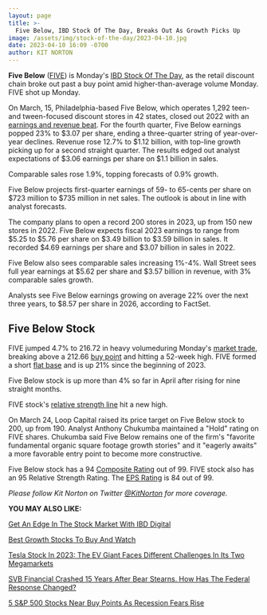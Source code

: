 ```yaml
---
layout: page
title: >-
  Five Below, IBD Stock Of The Day, Breaks Out As Growth Picks Up
image: /assets/img/stock-of-the-day/2023-04-10.jpg
date: 2023-04-10 16:09 -0700
author: KIT NORTON
---
```







**Five Below** ([FIVE](https://research.investors.com/quote.aspx?symbol=FIVE)) is Monday's [IBD Stock Of The Day](https://www.investors.com/category/research/ibd-stock-of-the-day/), as the retail discount chain broke out past a buy point amid higher-than-average volume Monday. FIVE shot up Monday.




On March, 15, Philadelphia-based Five Below, which operates 1,292 teen- and tween-focused discount stores in 42 states, closed out 2022 with an [earnings and revenue beat](https://www.investors.com/news/five-below-stock-pulls-back-ahead-of-earnings-dollar-general-on-deck/). For the fourth quarter, Five Below earnings popped 23% to $3.07 per share, ending a three-quarter string of year-over-year declines. Revenue rose 12.7% to $1.12 billion, with top-line growth picking up for a second straight quarter. The results edged out analyst expectations of $3.06 earnings per share on $1.1 billion in sales.


Comparable sales rose 1.9%, topping forecasts of 0.9% growth.


Five Below projects first-quarter earnings of 59- to 65-cents per share on $723 million to $735 million in net sales. The outlook is about in line with analyst forecasts.


The company plans to open a record 200 stores in 2023, up from 150 new stores in 2022. Five Below expects fiscal 2023 earnings to range from $5.25 to $5.76 per share on $3.49 billion to $3.59 billion in sales. It recorded $4.69 earnings per share and $3.07 billion in sales in 2022.


Five Below also sees comparable sales increasing 1%-4%. Wall Street sees full year earnings at $5.62 per share and $3.57 billion in revenue, with 3% comparable sales growth.


Analysts see Five Below earnings growing on average 22% over the next three years, to $8.57 per share in 2026, according to FactSet.


Five Below Stock
----------------


FIVE jumped 4.7% to 216.72 in heavy volumeduring Monday's [market trade](https://www.investors.com/market-trend/stock-market-today/stock-market-today-market-trends-best-stocks-buy-watch/), breaking above a 212.66 [buy point](https://www.investors.com/how-to-invest/investors-corner/apple-stock-set-up-proper-buy-point-before-big-rally/) and hitting a 52-week high. FIVE formed a short [flat base](https://www.investors.com/how-to-invest/investors-corner/what-is-a-flat-base-skechers-stock-skx/) and is up 21% since the beginning of 2023.


Five Below stock is up more than 4% so far in April after rising for nine straight months.



FIVE stock's [relative strength line](https://www.investors.com/how-to-invest/investors-corner/how-to-research-growth-stocks/) hit a new high.


On March 24, Loop Capital raised its price target on Five Below stock to 200, up from 190. Analyst Anthony Chukumba maintained a "Hold" rating on FIVE shares. Chukumba said Five Below remains one of the firm's "favorite fundamental organic square footage growth stories" and it "eagerly awaits" a more favorable entry point to become more constructive.


Five Below stock has a 94 [Composite Rating](https://www.investors.com/how-to-invest/investors-corner/stocks-to-buy-and-watch-ibd-composite-rating-top-growth-stocks/) out of 99. FIVE stock also has an 95 Relative Strength Rating. The [EPS Rating](https://www.investors.com/how-to-invest/investors-corner/eps-rating-is-key-to-picking-great-stocks/) is 84 out of 99.


*Please follow Kit Norton on Twitter [@KitNorton](https://twitter.com/KitNorton) for more coverage.*


**YOU MAY ALSO LIKE:**


[Get An Edge In The Stock Market With IBD Digital](https://get.investors.com/ibd/?src=APA1BQ)


[Best Growth Stocks To Buy And Watch](https://www.investors.com/research/best-growth-stocks-buy-watch-ibd-stock-lists/)


[Tesla Stock In 2023: The EV Giant Faces Different Challenges In Its Two Megamarkets](https://www.investors.com/news/tesla-stock-2023-forecast-reveals-a-tale-of-two-challenging-ev-megamarkets/)


[SVB Financial Crashed 15 Years After Bear Stearns. How Has The Federal Response Changed?](https://www.investors.com/news/svb-financial-crash-15-years-after-bear-stearns-has-the-fed-upgraded-its-response/)


[5 S&P 500 Stocks Near Buy Points As Recession Fears Rise](https://www.investors.com/news/5-sp-500-stocks-showing-strength-as-recession-fears-rise/)




